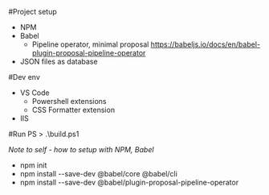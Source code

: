 
#Project setup
* NPM
* Babel
    * Pipeline operator, minimal proposal https://babeljs.io/docs/en/babel-plugin-proposal-pipeline-operator
* JSON files as database

#Dev env
* VS Code
    * Powershell extensions
    * CSS Formatter extension
* IIS

#Run
PS > .\build.ps1

*Note to self - how to setup with NPM, Babel*
* npm init
* npm install --save-dev @babel/core @babel/cli
* npm install --save-dev @babel/plugin-proposal-pipeline-operator

